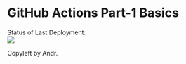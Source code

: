 # GitHub Actions Part-1 Basics


Status of Last Deployment:<br>
<img src="https://github.com/Andrpro/github-actions-part-1-basics/workflows/main.yaml/badge.svg?branch=master"><br>


Copyleft by Andr.
